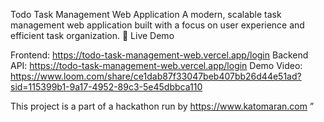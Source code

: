 Todo Task Management Web Application
A modern, scalable task management web application built with a focus on user experience and efficient task organization.
🚀 Live Demo

Frontend: https://todo-task-management-web.vercel.app/login
Backend API: https://todo-task-management-web.vercel.app/login
Demo Video: https://www.loom.com/share/ce1dab87f33047beb407bb26d44e51ad?sid=115399b1-9a17-4952-89c3-5e45dbbca110



This project is a part of a hackathon run by https://www.katomaran.com ”
